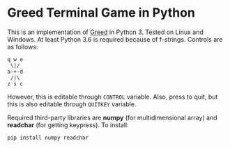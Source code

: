 # Greed Terminal Game in Python

This is an implementation of [Greed](https://www.youtube.com/watch?v=XQHq6tdxylk) in Python 3. Tested on Linux and Windows. At least Python 3.6 is required because of f-strings. Controls are as follows:

```
q w e
 \|/ 
a-+-d
 /|\ 
z s c
```
However, this is editable through `CONTROL` variable. Also, press <space> to quit, but this is also editable through `QUITKEY` variable.

Required third-party libraries are **numpy** (for multidimensional array) and **readchar** (for getting keypress). To install:
```console
pip install numpy readchar
```
